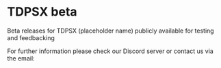 # TDPSX beta
Beta releases for TDPSX (placeholder name) publicly available for testing and feedbacking

For further information please check our Discord server or contact us via the email: